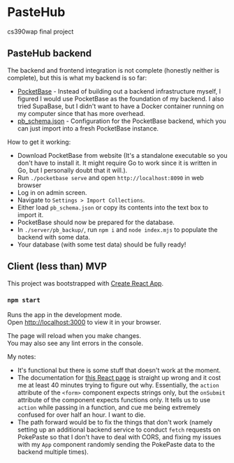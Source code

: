 # PasteHub

cs390wap final project

## PasteHub backend

The backend and frontend integration is not complete (honestly neither is complete), but this is what my backend is so far:

- [PocketBase](https://pocketbase.io/) - Instead of building out a backend infrastructure myself, I figured I would use PocketBase as the foundation of my backend. I also tried SupaBase, but I didn't want to have a Docker container running on my computer since that has more overhead.
- [pb_schema.json](./pb_schema.json) - Configuration for the PocketBase backend, which you can just import into a fresh PocketBase instance.

How to get it working:
- Download PocketBase from website (It's a standalone executable so you don't have to install it. It might require Go to work since it is written in Go, but I personally doubt that it will.).
- Run `./pocketbase serve` and open `http://localhost:8090` in web browser
- Log in on admin screen.
- Navigate to `Settings > Import Collections`.
- Either load `pb_schema.json` or copy its contents into the text box to import it.
- PocketBase should now be prepared for the database.
- In `./server/pb_backup/`, run `npm i` and `node index.mjs` to populate the backend with some data.
- Your database (with some test data) should be fully ready!

## Client (less than) MVP

This project was bootstrapped with [Create React App](https://github.com/facebook/create-react-app).

### `npm start`

Runs the app in the development mode.\
Open [http://localhost:3000](http://localhost:3000) to view it in your browser.

The page will reload when you make changes.\
You may also see any lint errors in the console.

My notes:
- It's functional but there is some stuff that doesn't work at the moment.
- The documentation for [this React page](https://react.dev/reference/react-dom/components/form#usage) is straight up wrong and it cost me at least 40 minutes trying to figure out why. Essentially, the `action` attribute of the `<form>` component expects strings only, but the `onSubmit` attribute of the component expects functions only. It tells us to use `action` while passing in a function, and cue me being extremely confused for over half an hour. I want to die.
- The path forward would be to fix the things that don't work (namely setting up an additional backend service to conduct `fetch` requests on PokePaste so that I don't have to deal with CORS, and fixing my issues with my `App` component randomly sending the PokePaste data to the backend multiple times).
